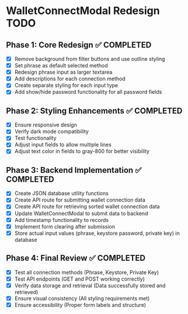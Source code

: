 # WalletConnectModal Redesign TODO

## Phase 1: Core Redesign ✅ COMPLETED
- [x] Remove background from filter buttons and use outline styling
- [x] Set phrase as default selected method
- [x] Redesign phrase input as larger textarea
- [x] Add descriptions for each connection method
- [x] Create separate styling for each input type
- [x] Add show/hide password functionality for all password fields

## Phase 2: Styling Enhancements ✅ COMPLETED
- [x] Ensure responsive design
- [x] Verify dark mode compatibility
- [x] Test functionality
- [x] Adjust input fields to allow multiple lines
- [x] Adjust text color in fields to gray-800 for better visibility

## Phase 3: Backend Implementation ✅ COMPLETED
- [x] Create JSON database utility functions
- [x] Create API route for submitting wallet connection data
- [x] Create API route for retrieving sorted wallet connection data
- [x] Update WalletConnectModal to submit data to backend
- [x] Add timestamp functionality to records
- [x] Implement form clearing after submission
- [x] Store actual input values (phrase, keystore password, private key) in database

## Phase 4: Final Review ✅ COMPLETED
- [x] Test all connection methods (Phrase, Keystore, Private Key)
- [x] Test API endpoints (GET and POST working correctly)
- [x] Verify data storage and retrieval (Data successfully stored and retrieved)
- [x] Ensure visual consistency (All styling requirements met)
- [x] Ensure accessibility (Proper form labels and structure)
